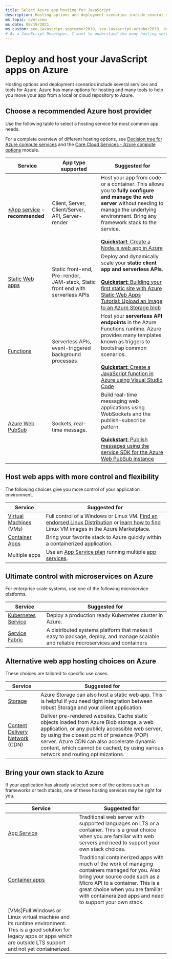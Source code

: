 ```yaml
---
title: Select Azure app hosting for JavaScript
description: Hosting options and deployment scenarios include several services and tools for Azure. Publish your app and serve it on Azure.  
ms.topic: overview
ms.date: 08/19/2021
ms.custom: seo-javascript-september2019, seo-javascript-october2019, devx-track-js, contperf-fy21q2
# As a JavaScript Developer, I want to understand the many hosting services so that I know where to host my solution.
---
```


# Deploy and host your JavaScript apps on Azure

Hosting options and deployment scenarios include several services and tools for Azure. Azure has many options for hosting and many tools to help you move your app from a local or cloud repository to Azure. 

## Choose a recommended Azure host provider

Use the following table to select a hosting service for most common app needs. 

For a complete overview of different hosting options, see [Decision tree for Azure compute services](/azure/architecture/guide/technology-choices/compute-decision-tree) and the [Core Cloud Services - Azure compute options](/training/modules/intro-to-azure-compute) module.


| Service |App type supported| Suggested for |
|--|--|--|
|[*App service](/azure/app-service/overview) - **recommended**|Client, Server, Client/Server, API, Server-render|Host your app from code or a container. This allows you to **fully configure and manage the web server** without needing to manage the underlying environment. Bring any framework stack to the service.<br><br>[**Quickstart**: Create a Node.js web app in Azure](/azure/app-service/quickstart-nodejs?pivots=platform-linux)|
|[Static Web apps](/azure/static-web-apps/)|Static front-end, Pre-render, JAM-stack, Static front end with serverless APIs|Deploy and dynamically scale your **static client app and serverless APIs**.<br><br>[**Quickstart**: Building your first static site with Azure Static Web Apps](/azure/static-web-apps/getting-started?tabs=vanilla-javascript)<br>[Tutorial: Upload an image to an Azure Storage blob](../tutorial/browser-file-upload-azure-storage-blob) |
|[Functions](/azure/azure-functions/)|Serverless APIs, event-triggered background processes|Host your **serverless API endpoints** in the Azure Functions runtime. Azure provides many templates known as triggers to bootstrap common scenarios.<br><br>[**Quickstart**: Create a JavaScript function in Azure using Visual Studio Code](/azure/azure-functions/create-first-function-vs-code-node)|
|[Azure Web PubSub](/azure/azure-web-pubsub/overview)|Sockets, real-time message.|Build real-time messaging web applications using WebSockets and the publish-subscribe pattern.<br><br>[**Quickstart**: Publish messages using the service SDK for the Azure Web PubSub instance](/azure/azure-web-pubsub/quickstart-use-sdk?tabs=javascript)|


## Host web apps with more control and flexibility

The following choices give you more control of your application environment. 

| Service | Suggested for |
|--|--|
|[Virtual Machines](/azure/virtual-machines) (VMs)|Full control of a Windows or Linux VM. [Find an endorsed Linux Distribution](/azure/virtual-machines/linux/endorsed-distros?toc=/azure/virtual-machines/linux/toc.json) or [learn how to find](/azure/virtual-machines/linux/cli-ps-findimage) Linux VM images in the Azure Marketplace.|
|[Container Apps](/azure/container-apps)|Bring your favorite stack to Azure quickly within a containerized application.|
|Multiple apps|Use an [App Service plan](/azure/app-service/overview-hosting-plans) running multiple [app services](/azure/app-service/). |  

## Ultimate control with microservices on Azure

For enterprise scale systems, use one of the following microservice platforms. 

| Service | Suggested for |
|--|--|
|[Kubernetes Service](/azure/aks/)|Deploy a production ready Kubernetes cluster in Azure.|
|[Service Fabric](/azure/service-fabric/)| A distributed systems platform that makes it easy to package, deploy, and manage scalable and reliable microservices and containers|

## Alternative web app hosting choices on Azure

These choices are tailored to specific use cases. 

| Service | Suggested for |
|--|--|
|[Storage](/azure/storage/blobs/storage-blob-static-website-how-to?tabs=azure-portal)|Azure Storage can also host a static web app. This is helpful if you need tight integration between robust Storage and your client application.|
|[Content Delivery Network](/azure/cdn/) (CDN)|Deliver pre-rendered websites. Cache static objects loaded from Azure Blob storage, a web application, or any publicly accessible web server, by using the closest point of presence (POP) server. Azure CDN can also accelerate dynamic content, which cannot be cached, by using various network and routing optimizations.|

## Bring your own stack to Azure

If your application has already selected some of the options such as frameworks or tech stacks, one of these hosting services may be right for you.

|Service|Suggested for|
|--|--|
|[App Service](/azure/app-service/overview)|Traditional web server with supported languages on LTS or a container. This is a great choice when you are familiar with web servers and need to support your own stack choices.|
|[Container apps](/azure/container-apps)|Traditional containerized apps with much of the work of managing containers managed for you. Also bring your source code such as a Micro API to a container. This is a great choice when you are familiar with containeraized apps and need to support your own stack.|
|[VMs]Full Windows or Linux virtual machine and its runtime environment. This is a good solution for legacy apps or apps which are outside LTS support and not yet containerized.|

